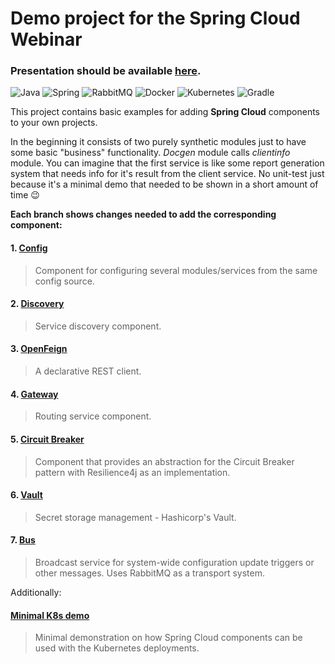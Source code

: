 # Demo project for the Spring Cloud Webinar

### Presentation should be available [here](https://vikhani.github.io/spring-cloud-webinar/).

![Java](https://img.shields.io/badge/Java-ED8B00?style=for-the-badge&logo=openjdk&logoColor=white) ![Spring](https://img.shields.io/badge/Spring-6DB33F?style=for-the-badge&logo=spring&logoColor=white) ![RabbitMQ](https://img.shields.io/badge/rabbitmq-%23FF6600.svg?&style=for-the-badge&logo=rabbitmq&logoColor=white) ![Docker](https://img.shields.io/badge/docker-%230db7ed.svg?style=for-the-badge&logo=docker&logoColor=white) 	![Kubernetes](https://img.shields.io/badge/kubernetes-%23326ce5.svg?style=for-the-badge&logo=kubernetes&logoColor=white) ![Gradle](https://img.shields.io/badge/Gradle-02303A.svg?style=for-the-badge&logo=Gradle&logoColor=white)

This project contains basic examples for adding **Spring Cloud** components to your own projects.

In the beginning it consists of two purely synthetic modules just to have some basic "business" functionality. *Docgen* module calls *clientinfo* module. You can imagine that the first service is like some report generation system that needs info for it's result from the client service. No unit-test just because it's a minimal demo that needed to be shown in a short amount of time 😉

**Each branch shows changes needed to add the corresponding component:**

#### 1. [Config](https://github.com/vikhani/spring-cloud-webinar-demo/tree/1_config)
> Component for configuring several modules/services from the same config source.

#### 2. [Discovery](https://github.com/vikhani/spring-cloud-webinar-demo/tree/2_discovery)
> Service discovery component.

#### 3. [OpenFeign](https://github.com/vikhani/spring-cloud-webinar-demo/tree/3_feign)
> A declarative REST client.

#### 4. [Gateway](https://github.com/vikhani/spring-cloud-webinar-demo/tree/4_gateway)
> Routing service component.

#### 5. [Circuit Breaker](https://github.com/vikhani/spring-cloud-webinar-demo/tree/5_circuit_breaker)
> Component that provides an abstraction for the Circuit Breaker pattern with Resilience4j as an implementation.

#### 6. [Vault](https://github.com/vikhani/spring-cloud-webinar-demo/tree/6_vault)
> Secret storage management - Hashicorp's Vault.

#### 7. [Bus](https://github.com/vikhani/spring-cloud-webinar-demo/tree/7_bus)
> Broadcast service for system-wide configuration update triggers or other messages. Uses RabbitMQ as a transport system.


Additionally:
#### [Minimal K8s demo](https://github.com/vikhani/spring-cloud-webinar-demo/tree/8_k8s)
> Minimal demonstration on how Spring Cloud components can be used with the Kubernetes deployments.

